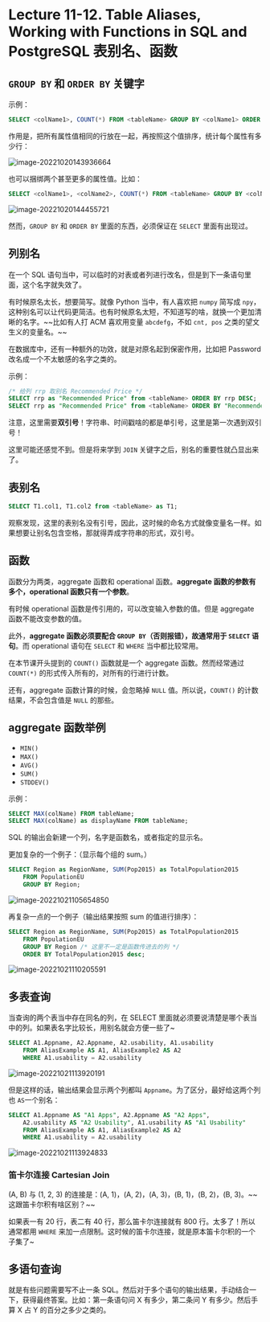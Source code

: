 
Lecture 11\-12\. Table Aliases, Working with Functions in SQL and PostgreSQL 表别名、函数
===================================================================================


`GROUP BY` 和 `ORDER BY` 关键字
---------------------------


示例：



```sql
SELECT <colName1>, COUNT(*) FROM <tableName> GROUP BY <colName1> ORDER BY <colName1>;

```

作用是，把所有属性值相同的行放在一起，再按照这个值排序，统计每个属性有多少行：


![image-20221020143936664](https://s2.loli.net/2023/03/18/eSosR3nClUkABag.png)


也可以捆绑两个甚至更多的属性值。比如：



```sql
SELECT <colName1>, <colName2>, COUNT(*) FROM <tableName> GROUP BY <colName1>, <colName2> ORDER BY <colName1>, <colName2>;

```

![image-20221020144455721](https://s2.loli.net/2023/03/18/sXyoZYAC8VFWpM3.png)


然而，`GROUP BY` 和 `ORDER BY` 里面的东西，必须保证在 `SELECT` 里面有出现过。


列别名
---


在一个 SQL 语句当中，可以临时的对表或者列进行改名，但是到下一条语句里面，这个名字就失效了。


有时候原名太长，想要简写。就像 Python 当中，有人喜欢把 `numpy` 简写成 `npy`，这种别名可以让代码更简洁。也有时候原名太短，不知道写的啥，就换一个更加清晰的名字。\~\~比如有人打 ACM 喜欢用变量 `abcdefg`，不如 `cnt, pos` 之类的望文生义的变量名。\~\~


在数据库中，还有一种额外的功效，就是对原名起到保密作用，比如把 Password 改名成一个不太敏感的名字之类的。


示例：



```sql
/* 给列 rrp 取别名 Recommended Price */
SELECT rrp as "Recommended Price" from <tableName> ORDER BY rrp DESC;
SELECT rrp as "Recommended Price" from <tableName> ORDER BY "Recommended Price" DESC;

```

注意，这里需要**双引号**！字符串、时间戳啥的都是单引号，这里是第一次遇到双引号！


这里可能还感觉不到。但是将来学到 `JOIN` 关键字之后，别名的重要性就凸显出来了。


表别名
---



```sql
SELECT T1.col1, T1.col2 from <tableName> as T1;

```

观察发现，这里的表别名没有引号，因此，这时候的命名方式就像变量名一样。如果想要让别名包含空格，那就得弄成字符串的形式，双引号。


函数
--


函数分为两类，aggregate 函数和 operational 函数。**aggregate 函数的参数有多个，operational 函数只有一个参数**。


有时候 operational 函数是传引用的，可以改变输入参数的值。但是 aggregate 函数不能改变参数的值。


此外，**aggregate 函数必须要配合 `GROUP BY`（否则报错），故通常用于 `SELECT` 语句**。而 operational 语句在 `SELECT` 和 `WHERE` 当中都比较常用。


在本节课开头提到的 `COUNT()` 函数就是一个 aggregate 函数。然而经常通过 `COUNT(*)` 的形式传入所有的，对所有的行进行计数。


还有，aggregate 函数计算的时候，会忽略掉 `NULL` 值。所以说，`COUNT()` 的计数结果，不会包含值是 `NULL` 的那些。


aggregate 函数举例
--------------


* `MIN()`
* `MAX()`
* `AVG()`
* `SUM()`
* `STDDEV()`


示例：



```sql
SELECT MAX(colName) FROM tableName;
SELECT MAX(colName) as displayName FROM tableName;

```

SQL 的输出会新建一个列，名字是函数名，或者指定的显示名。


更加复杂的一个例子：（显示每个组的 sum。）



```sql
SELECT Region as RegionName, SUM(Pop2015) as TotalPopulation2015
    FROM PopulationEU
    GROUP BY Region;

```

![image-20221021105654850](https://s2.loli.net/2023/03/18/G6O9vkAFoJfKU5Y.png)


再复杂一点的一个例子（输出结果按照 sum 的值进行排序）：



```sql
SELECT Region as RegionName, SUM(Pop2015) as TotalPopulation2015
    FROM PopulationEU
    GROUP BY Region /* 这里不一定是函数传进去的列 */
    ORDER BY TotalPopulation2015 desc;

```

![image-20221021110205591](https://s2.loli.net/2023/03/18/KqeaUnhWdR19gTL.png)


多表查询
----


当查询的两个表当中存在同名的列，在 SELECT 里面就必须要说清楚是哪个表当中的列。如果表名字比较长，用别名就会方便一些了\~



```sql
SELECT A1.Appname, A2.Appname, A2.usability, A1.usability
    FROM AliasExample AS A1, AliasExample2 AS A2
    WHERE A1.usability = A2.usability

```

![image-20221021113920191](https://s2.loli.net/2023/03/18/3RJhtfmliBqDjkU.png)


但是这样的话，输出结果会显示两个列都叫 `Appname`。为了区分，最好给这两个列也 `AS`一个别名：



```sql
SELECT A1.Appname AS "A1 Apps", A2.Appname AS "A2 Apps",
    A2.usability AS "A2 Usability", A1.usability AS "A1 Usability"
    FROM AliasExample AS A1, AliasExample2 AS A2
    WHERE A1.usability = A2.usability

```

![image-20221021113924833](https://s2.loli.net/2023/03/18/UDsjiedw13CcpBM.png)


### 笛卡尔连接 Cartesian Join


(A, B) 与 (1, 2, 3\) 的连接是：(A, 1\)，(A, 2\)，(A, 3\)，(B, 1\)，(B, 2\)，(B, 3\)。\~\~这跟笛卡尔积有啥区别？\~\~


如果表一有 20 行，表二有 40 行，那么笛卡尔连接就有 800 行。太多了！所以通常都用 `WHERE` 来加一点限制。这时候的笛卡尔连接，就是原本笛卡尔积的一个子集了\~


多语句查询
-----


就是有些问题需要写不止一条 SQL。然后对于多个语句的输出结果，手动结合一下，获得最终答案。比如：第一条语句问 X 有多少，第二条问 Y 有多少。然后手算 X 占 Y 的百分之多少之类的。



